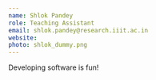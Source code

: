 ```yaml
---
name: Shlok Pandey
role: Teaching Assistant
email: shlok.pandey@research.iiit.ac.in
website:
photo: shlok_dummy.png
---
```


Developing software is fun!
